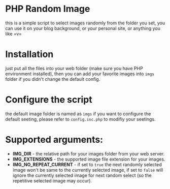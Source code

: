 # PHP Random Image
this is a simple script to select images randomly from the folder you set, you can use it on your blog background, or your personal site, or anything you like =v=
# Installation
just put all the files into your web folder (make sure you have PHP environment installed), then you can add your favorite images into `imgs` folder if you didn't change the default config.
# Configure the script
the default image folder is named as `imgs` if you want to configure the default seeting, please refer to `config.inc.php` to modifiy your seetings.
# Supported arguments:
- **IMG_DIR** - the relative path for your images folder from your web server.
- **IMG_EXTENSIONS** - the supported image file extension for your images.
- **IMG_NO_REPEAT_CURRENT** - if set to `true` the next randomly selected image won't be same to the currently selected image, if set to `false` will ignore the currently selected image for next random select (so the repetitive selected image may occur).